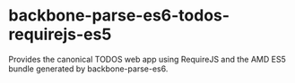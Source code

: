 # backbone-parse-es6-todos-requirejs-es5
Provides the canonical TODOS web app using RequireJS and the AMD ES5 bundle generated by backbone-parse-es6.
